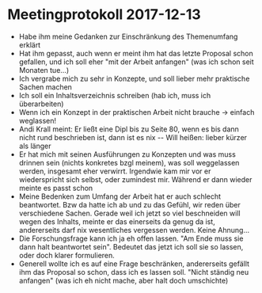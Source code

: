 # Meetingprotokoll 2017-12-13

* Habe ihm meine Gedanken zur Einschränkung des Themenumfang erklärt
* Hat ihm gepasst, auch wenn er meint ihm hat das letzte Proposal schon gefallen, und ich soll eher "mit der Arbeit anfangen" (was ich schon seit Monaten tue...)
* Ich vergrabe mich zu sehr in Konzepte, und soll lieber mehr praktische Sachen machen
* Ich soll ein Inhaltsverzeichnis schreiben (hab ich, muss ich überarbeiten)
* Wenn ich ein Konzept in der praktischen Arbeit nicht brauche -> einfach weglassen!
* Andi Krall meint: Er ließt eine Dipl bis zu Seite 80, wenn es bis dann nicht rund beschrieben ist, dann ist es nix -- Will heißen: lieber kürzer als länger
* Er hat mich mit seinen Ausführungen zu Konzepten und was muss drinnen sein (nichts konkretes bzgl meinem), was soll weggelassen werden, insgesamt eher verwirrt. Irgendwie kam mir vor er wiederspricht sich selbst, oder zumindest mir. Während er dann wieder meinte es passt schon
* Meine Bedenken zum Umfang der Arbeit hat er auch schlecht beantwortet. Bzw da hatte ich ab und zu das Gefühl, wir reden über verschiedene Sachen. Gerade weil ich jetzt so viel beschneiden will wegen des Inhalts, meinte er das einerseits da genug da ist, andererseits darf nix wesentliches vergessen werden. Keine Ahnung...
* Die Forschungsfrage kann ich ja eh offen lassen. "Am Ende muss sie dann halt beantwortet sein". Bedeutet das jetzt ich soll sie so lassen, oder doch klarer formulieren.
* Generell wollte ich es auf eine Frage beschränken, andererseits gefällt ihm das Proposal so schon, dass ich es lassen soll. "Nicht ständig neu anfangen" (was ich eh nicht mache, aber halt doch umschichte)